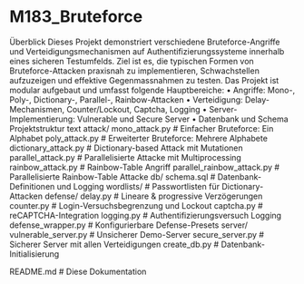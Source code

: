 # M183_Bruteforce
Überblick
Dieses Projekt demonstriert verschiedene Bruteforce-Angriffe und Verteidigungsmechanismen auf Authentifizierungssysteme innerhalb eines sicheren Testumfelds. Ziel ist es, die typischen Formen von Bruteforce-Attacken praxisnah zu implementieren, Schwachstellen aufzuzeigen und effektive Gegenmassnahmen zu testen.
Das Projekt ist modular aufgebaut und umfasst folgende Hauptbereiche:
•	Angriffe: Mono-, Poly-, Dictionary-, Parallel-, Rainbow-Attacken
•	Verteidigung: Delay-Mechanismen, Counter/Lockout, Captcha, Logging
•	Server-Implementierung: Vulnerable und Secure Server
•	Datenbank und Schema
Projektstruktur
text
attack/
  mono_attack.py           # Einfacher Bruteforce: Ein Alphabet
  poly_attack.py           # Erweiterter Bruteforce: Mehrere Alphabete
  dictionary_attack.py     # Dictionary-based Attack mit Mutationen
  parallel_attack.py       # Parallelisierte Attacke mit Multiprocessing
  rainbow_attack.py        # Rainbow-Table Angriff
  parallel_rainbow_attack.py  # Parallelisierte Rainbow-Table Attacke
db/
  schema.sql               # Datenbank-Definitionen und Logging
  wordlists/               # Passwortlisten für Dictionary-Attacken
defense/
  delay.py                 # Lineare & progressive Verzögerungen
  counter.py               # Login-Versuchsbegrenzung und Lockout
  captcha.py               # reCAPTCHA-Integration
  logging.py               # Authentifizierungsversuch Logging
  defense_wrapper.py       # Konfigurierbare Defense-Presets
server/
  vulnerable_server.py     # Unsicherer Demo-Server
  secure_server.py         # Sicherer Server mit allen Verteidigungen
  create_db.py             # Datenbank-Initialisierung

README.md                  # Diese Dokumentation
